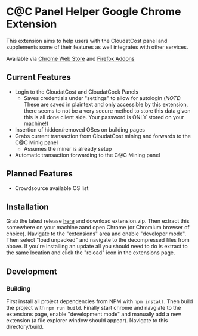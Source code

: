 # C@C Panel Helper Google Chrome Extension

This extension aims to help users with the CloudatCost panel and supplements some of their features as well integrates with other services.

Available via [Chrome Web Store](https://chrome.google.com/webstore/detail/cc-panel-extension/nfbammmblghfpjalpefjjgdiackccmca) and [Firefox Addons](https://addons.mozilla.org/en-US/firefox/addon/c-c-panel-extension)

## Current Features

- Login to the CloudatCost and CloudatCock Panels
  - Saves credentials under "settings" to allow for autologin (_NOTE:_ These are saved in plaintext and only accessible by this extension, there seems to not be a very secure method to store this data given this is all done client side. Your password is ONLY stored on your machine!)
- Insertion of hidden/removed OSes on building pages
- Grabs current transaction from CloudatCost mining and forwards to the C@C Minig panel
  - Assumes the miner is already setup
- Automatic transaction forwarding to the C@C Mining panel

## Planned Features

- Crowdsource available OS list

## Installation

Grab the latest release [here](https://github.com/zack-hable/CaC-Panel-Extension/releases/latest) and download extension.zip. Then extract this somewhere on your machine aand open Chrome (or Chromium browser of choice). Navigate to the "extensions" area and enable "developer mode". Then select "load unpacked" and navigate to the decompressed files from above. If you're installing an update all you should need to do is extract to the same location and click the "reload" icon in the extensions page.

## Development

### Building

First install all project dependencies from NPM with `npm install`.
Then build the project with `npm run build`.
Finally start chrome and navgiate to the extensions page, enable "development mode" and manually add a new extension (a file explorer window should appear). Navigate to this directory/build.
